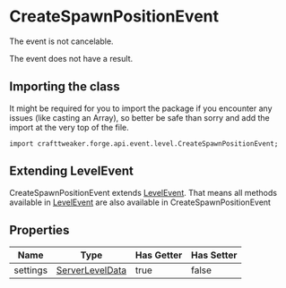# CreateSpawnPositionEvent

The event is not cancelable.

The event does not have a result.

## Importing the class

It might be required for you to import the package if you encounter any issues (like casting an Array), so better be safe than sorry and add the import at the very top of the file.
```zenscript
import crafttweaker.forge.api.event.level.CreateSpawnPositionEvent;
```


## Extending LevelEvent

CreateSpawnPositionEvent extends [LevelEvent](/forge/api/event/level/LevelEvent). That means all methods available in [LevelEvent](/forge/api/event/level/LevelEvent) are also available in CreateSpawnPositionEvent

## Properties

|   Name   |                            Type                            | Has Getter | Has Setter |
|----------|------------------------------------------------------------|------------|------------|
| settings | [ServerLevelData](/vanilla/api/world/data/ServerLevelData) | true       | false      |

